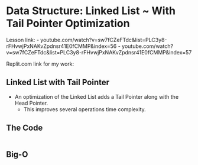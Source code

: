 # Data Structure: Linked List ~ With Tail Pointer Optimization

Lesson link:
    -  youtube.com/watch?v=sw7fCZeFTdc&list=PLC3y8-rFHvwjPxNAKvZpdnsr41E0fCMMP&index=56
    -  youtube.com/watch?v=sw7fCZeFTdc&list=PLC3y8-rFHvwjPxNAKvZpdnsr41E0fCMMP&index=57
    
Replit.com link for my work:

## Linked List with Tail Pointer

- An optimization of the Linked List adds a Tail Pointer along with the Head Pointer.
    - This improves several operations time complexity.

## The Code

```javascript

```

## Big-O

